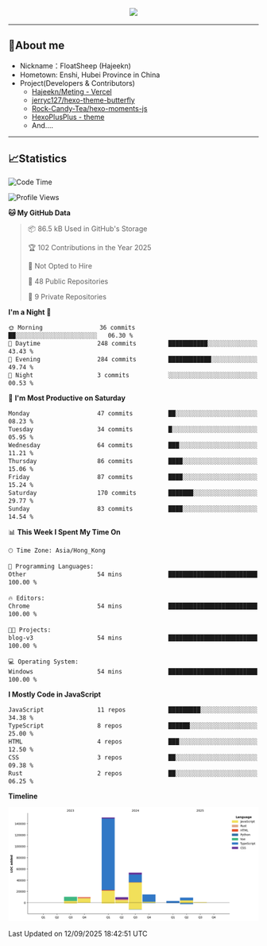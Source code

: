 <p align="center">
   <a href="https://git.io/typing-svg"><img src="https://readme-typing-svg.demolab.com?font=Fira+Code&pause=1000&color=F7DD11&center=true&vCenter=true&width=435&lines=Floating+in+the+clouds~;I'm+glad+to+meet+you+again" /></a>
</p>

---

## 🥱About me

- Nickname：FloatSheep (Hajeekn)
- Hometown: Enshi, Hubei Province in China
- Project(Developers & Contributors)
   - [Hajeekn/Meting - Vercel](https://github.com/hajeekn/vercel-meting)
   - [jerryc127/hexo-theme-butterfly](https://github.com/jerryc127/hexo-theme-butterfly)
   - [Rock-Candy-Tea/hexo-moments-js](https://github.com/Rock-Candy-Tea/hexo-moments-js)
   - [HexoPlusPlus - theme](https://github.com/HexoPlusPlus/HexoPlusPlus)
   - And....

---

## 📈Statistics

<!--START_SECTION:waka-->
![Code Time](http://img.shields.io/badge/Code%20Time-569%20hrs%2056%20mins-blue)

![Profile Views](http://img.shields.io/badge/Profile%20Views-0-blue)

**🐱 My GitHub Data** 

> 📦 86.5 kB Used in GitHub's Storage 
 > 
> 🏆 102 Contributions in the Year 2025
 > 
> 🚫 Not Opted to Hire
 > 
> 📜 48 Public Repositories 
 > 
> 🔑 9 Private Repositories 
 > 
**I'm a Night 🦉** 

```text
🌞 Morning                36 commits          ██░░░░░░░░░░░░░░░░░░░░░░░   06.30 % 
🌆 Daytime                248 commits         ███████████░░░░░░░░░░░░░░   43.43 % 
🌃 Evening                284 commits         ████████████░░░░░░░░░░░░░   49.74 % 
🌙 Night                  3 commits           ░░░░░░░░░░░░░░░░░░░░░░░░░   00.53 % 
```
📅 **I'm Most Productive on Saturday** 

```text
Monday                   47 commits          ██░░░░░░░░░░░░░░░░░░░░░░░   08.23 % 
Tuesday                  34 commits          █░░░░░░░░░░░░░░░░░░░░░░░░   05.95 % 
Wednesday                64 commits          ███░░░░░░░░░░░░░░░░░░░░░░   11.21 % 
Thursday                 86 commits          ████░░░░░░░░░░░░░░░░░░░░░   15.06 % 
Friday                   87 commits          ████░░░░░░░░░░░░░░░░░░░░░   15.24 % 
Saturday                 170 commits         ███████░░░░░░░░░░░░░░░░░░   29.77 % 
Sunday                   83 commits          ████░░░░░░░░░░░░░░░░░░░░░   14.54 % 
```


📊 **This Week I Spent My Time On** 

```text
🕑︎ Time Zone: Asia/Hong_Kong

💬 Programming Languages: 
Other                    54 mins             █████████████████████████   100.00 % 

🔥 Editors: 
Chrome                   54 mins             █████████████████████████   100.00 % 

🐱‍💻 Projects: 
blog-v3                  54 mins             █████████████████████████   100.00 % 

💻 Operating System: 
Windows                  54 mins             █████████████████████████   100.00 % 
```

**I Mostly Code in JavaScript** 

```text
JavaScript               11 repos            █████████░░░░░░░░░░░░░░░░   34.38 % 
TypeScript               8 repos             ██████░░░░░░░░░░░░░░░░░░░   25.00 % 
HTML                     4 repos             ███░░░░░░░░░░░░░░░░░░░░░░   12.50 % 
CSS                      3 repos             ██░░░░░░░░░░░░░░░░░░░░░░░   09.38 % 
Rust                     2 repos             ██░░░░░░░░░░░░░░░░░░░░░░░   06.25 % 
```



**Timeline**

![Lines of Code chart](https://raw.githubusercontent.com/FloatSheep/FloatSheep/main/assets/bar_graph.png)


 Last Updated on 12/09/2025 18:42:51 UTC
<!--END_SECTION:waka-->

